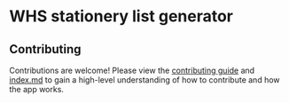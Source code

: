 # WHS stationery list generator

## Contributing
Contributions are welcome! Please view the [contributing guide](https://github.com/OWelton-Rosie/stationery/blob/main/CONTRIBUTING.md) and  [index.md](https://github.com/OWelton-Rosie/stationery/blob/main/docs/index.md) to gain a high-level understanding of how to contribute and how the app works.



